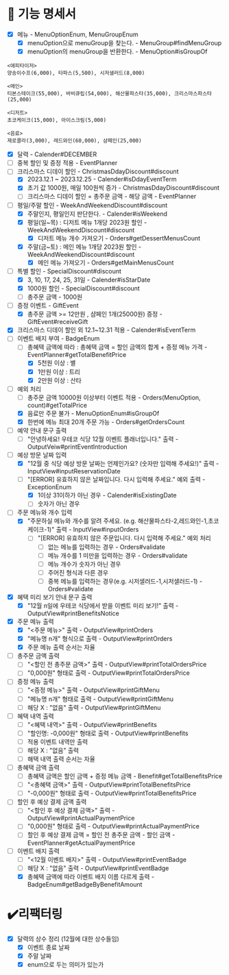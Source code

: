 # 🚀 기능 명세서

- [x] 메뉴 - MenuOptionEnum, MenuGroupEnum
  - [x] menuOption으로 menuGroup을 찾는다. - MenuGroup#findMenuGroup
  - [x] menuOption의 menuGroup을 반환한다. - MenuOption#isGroupOf
```
<애피타이저>
양송이수프(6,000), 타파스(5,500), 시저샐러드(8,000)

<메인>
티본스테이크(55,000), 바비큐립(54,000), 해산물파스타(35,000), 크리스마스파스타(25,000)

<디저트>
초코케이크(15,000), 아이스크림(5,000)

<음료>
제로콜라(3,000), 레드와인(60,000), 샴페인(25,000)
```
- [x] 달력 - Calender#DECEMBER
- [ ] 중복 할인 및 증정 적용 - EventPlanner
- [ ] 크리스마스 디데이 할인 - ChristmasDdayDiscount#discount
  - [x] 2023.12.1 ~ 2023.12.25 - Calender#isDdayEventTerm
  - [x] 초기 값 1000원, 매일 100원씩 증가 - ChristmasDdayDiscount#discount
  - [ ] 크리스마스 디데이 할인 = 총주문 금액 - 해당 금액 - EventPlanner
- [ ] 평일/주말 할인 - WeekAndWeekendDiscount#discount
  - [x] 주말인지, 평일인지 판단한다. - Calender#isWeekend
  - [x] 평일(일~목) : 디저트 메뉴 1개당 2023원 할인 - WeekAndWeekendDiscount#discount
    - [x] 디저트 메뉴 개수 가져오기 - Orders#getDessertMenusCount
  - [x] 주말(금~토) : 메인 메뉴 1개당 2023원 할인 - WeekAndWeekendDiscount#discount
    - [x] 메인 메뉴 가져오기 - Orders#getMainMenusCount
- [ ] 특별 할인 - SpecialDiscount#discount
  - [x] 3, 10, 17, 24, 25, 31일 - Calender#isStarDate
  - [x] 1000원 할인 - SpecialDiscount#discount
  - [ ] 총주문 금액 - 1000원
- [ ] 증정 이벤트 - GiftEvent
  - [x] 총주문 금액 >= 12만원 , 샴페인 1개(25000원) 증정 - GiftEvent#receiveGift
- [x] 크리스마스 디데이 할인 외 12.1~12.31 적용 - Calender#isEventTerm
- [ ] 이벤트 배지 부여 - BadgeEnum
  - [ ] 총혜택 금액에 따라 : 총혜택 금액 = 할인 금액의 합계 + 증정 메뉴 가격 - EventPlanner#getTotalBenefitPrice
    - [x] 5천원 이상 : 별
    - [x] 1만원 이상 : 트리
    - [x] 2만원 이상 : 산타
- [ ] 예외 처리
  - [ ] 총주문 금액 10000원 이상부터 이벤트 적용 - Orders(MenuOption, count)#getTotalPrice
  - [x] 음료만 주문 불가 - MenuOptionEnum#isGroupOf
  - [x] 한번에 메뉴 최대 20개 주문 가능 - Orders#getOrdersCount
- [ ] 예약 안내 문구 출력
  - [ ] "안녕하세요! 우테코 식당 12월 이벤트 플래너입니다." 출력 - OutputVeiw#printEventIntroduction
- [ ] 예상 방문 날짜 입력
  - [x] "12월 중 식당 예상 방문 날짜는 언제인가요? (숫자만 입력해 주세요!)" 출력  - InputView#inputReservationDate
  - [ ] "[ERROR] 유효하지 않은 날짜입니다. 다시 입력해 주세요." 예외 출력 - ExceptionEnum
    - [x] 1이상 31이하가 아닌 경우 - Calender#isExistingDate
    - [ ] 숫자가 아닌 경우 
- [ ] 주문 메뉴와 개수 입력
    - [x] "주문하실 메뉴와 개수를 알려 주세요. (e.g. 해산물파스타-2,레드와인-1,초코케이크-1)" 출력 - InputView#inputOrders
      - [ ] "[ERROR] 유효하지 않은 주문입니다. 다시 입력해 주세요." 예외 처리
        - [ ] 없는 메뉴를 입력하는 경우 - Orders#validate
        - [ ] 메뉴 개수를 1 미만을 입력하는 경우 - Orders#validate
        - [ ] 메뉴 개수가 숫자가 아닌 경우
        - [ ] 주어진 형식과 다른 경우
        - [ ] 중복 메뉴를 입력하는 경우(e.g. 시저샐러드-1,시저샐러드-1) - Orders#validate
- [x] 혜택 미리 보기 안내 문구 출력
    - [x] "12월 n일에 우테코 식당에서 받을 이벤트 미리 보기!" 출력 - OutputView#printBenefitsNotice
- [x] 주문 메뉴 출력
  - [x] "<주문 메뉴>" 출력 - OutputView#printOrders
  - [x] "메뉴명 n개" 형식으로 출력 - OutputView#printOrders
  - [x] 주문 메뉴 출력 순서는 자율
- [ ] 총주문 금액 출력
  - [ ] "<할인 전 총주문 금액>" 출력 - OutputView#printTotalOrdersPrice
  - [ ] "0,000원" 형태로 출력 - OutputView#printTotalOrdersPrice
- [ ] 증정 메뉴 출력
  - [ ] "<증정 메뉴>" 출력 - OutputView#printGiftMenu
  - [ ] "메뉴명 n개" 형태로 출력 - OutputView#printGiftMenu
  - [ ] 해당 X : "없음" 출력 - OutputView#printGiftMenu
- [ ] 혜택 내역 출력
  - [ ] "<혜택 내역>" 출력 - OutputView#printBenefits
  - [ ] "할인명: -0,000원" 형태로 출력 - OutputView#printBenefits
  - [ ] 적용 이벤트 내역만 출력
  - [ ] 해당 X : "없음" 출력
  - [ ] 해택 내역 출력 순서는 자율
- [ ] 총혜택 금액 출력
  - [ ] 총혜택 금액은 할인 금액 + 증정 메뉴 금액 - Benefit#getTotalBenefitsPrice
  - [ ] "<총혜택 금액>" 출력 - OutputView#printTotalBenefitsPrice
  - [ ] "-0,000원" 형태로 출력 - OutputView#printTotalBenefitsPrice
- [ ] 할인 후 예상 결제 금액 출력
  - [ ] "<할인 후 예상 결제 금액>" 출력 - OutputView#printActualPaymentPrice
  - [ ] "0,000원" 형태로 출력 - OutputView#printActualPaymentPrice
  - [ ] 할인 후 예상 결제 금액 = 할인 전 총주문 금액 - 할인 금액 - EventPlanner#getActualPaymentPrice
- [ ] 이벤트 배지 출력
  - [ ] "<12월 이벤트 배지>" 출력 - OutputView#printEventBadge
  - [ ] 해당 X : "없음" 출력 - OutputView#printEventBadge
  - [x] 총혜택 금액에 따라 이벤트 배지 이름 다르게 출력 - BadgeEnum#getBadgeByBenefitAmount

# ✔️리팩터링
- [x] 달력의 상수 정리 (12월에 대한 상수들임)
  - [x] 이벤트 종료 날짜
  - [x] 주말 날짜
  - [x] enum으로 두는 의미가 있는가